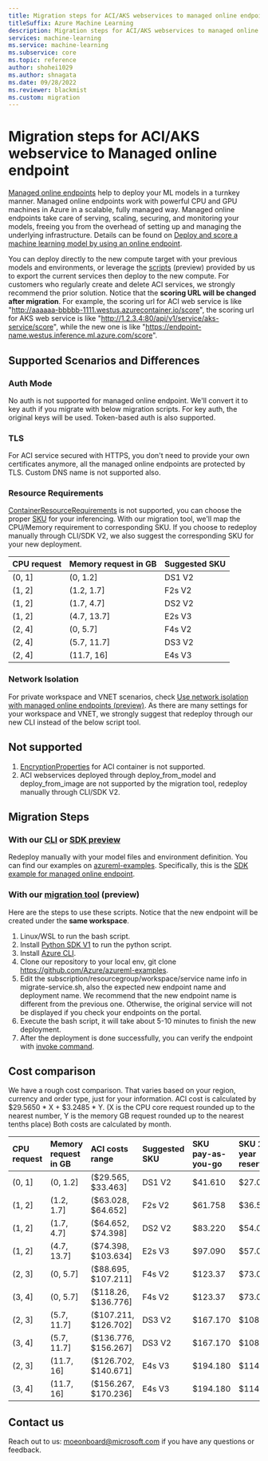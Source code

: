 ```yaml
---
title: Migration steps for ACI/AKS webservices to managed online endpoints
titleSuffix: Azure Machine Learning
description: Migration steps for ACI/AKS webservices to managed online endpoints in Azure Machine Learning
services: machine-learning
ms.service: machine-learning
ms.subservice: core
ms.topic: reference
author: shohei1029
ms.author: shnagata
ms.date: 09/28/2022
ms.reviewer: blackmist
ms.custom: migration
---
```


# Migration steps for ACI/AKS webservice to Managed online endpoint

[Managed online endpoints](concept-endpoints.md#what-are-online-endpoints) help to deploy your ML models in a turnkey manner. Managed online endpoints work with powerful CPU and GPU machines in Azure in a scalable, fully managed way. Managed online endpoints take care of serving, scaling, securing, and monitoring your models, freeing you from the overhead of setting up and managing the underlying infrastructure. Details can be found on [Deploy and score a machine learning model by using an online endpoint](how-to-deploy-managed-online-endpoints.md).

You can deploy directly to the new compute target with your previous models and environments, or leverage the [scripts](https://aka.ms/moeonboard) (preview) provided by us to export the current services then deploy to the new compute. For customers who regularly create and delete ACI services, we strongly recommend the prior solution. Notice that the **scoring URL will be changed after migration**. For example, the scoring url for ACI web service is like "http://aaaaaa-bbbbb-1111.westus.azurecontainer.io/score", the scoring url for AKS web service is like "http://1.2.3.4:80/api/v1/service/aks-service/score", while the new one is like "https://endpoint-name.westus.inference.ml.azure.com/score".

## Supported Scenarios and Differences

### Auth Mode
No auth is not supported for managed online endpoint. We'll convert it to key auth if you migrate with below migration scripts.
For key auth, the original keys will be used. Token-based auth is also supported.

### TLS
For ACI service secured with HTTPS, you don't need to provide your own certificates anymore, all the managed online endpoints are protected by TLS. Custom DNS name is not supported also.

### Resource Requirements
[ContainerResourceRequirements](/python/api/azureml-core/azureml.core.webservice.aci.containerresourcerequirements) is not supported, you can choose the proper [SKU](reference-managed-online-endpoints-vm-sku-list.md) for your inferencing.
With our migration tool, we'll map the CPU/Memory requirement to corresponding SKU. If you choose to redeploy manually through CLI/SDK V2, we also suggest the corresponding SKU for your new deployment.

| CPU request | Memory request in GB | Suggested SKU |
| :----| :---- | :---- |
| (0, 1] | (0, 1.2] | DS1 V2 |
| (1, 2] | (1.2, 1.7] | F2s V2 |
| (1, 2] | (1.7, 4.7] | DS2 V2 |
| (1, 2] | (4.7, 13.7] | E2s V3 |
| (2, 4] | (0, 5.7] | F4s V2 |
| (2, 4] | (5.7, 11.7] | DS3 V2 |
| (2, 4] | (11.7, 16] | E4s V3 |

### Network Isolation
For private workspace and VNET scenarios, check [Use network isolation with managed online endpoints (preview)](how-to-secure-online-endpoint.md?tabs=model). As there are many settings for your workspace and VNET, we strongly suggest that redeploy through our new CLI instead of the below script tool.

## Not supported
1. [EncryptionProperties](/python/api/azureml-core/azureml.core.webservice.aci.encryptionproperties) for ACI container is not supported.
2. ACI webservices deployed through deploy_from_model and deploy_from_image are not supported by the migration tool, redeploy manually through CLI/SDK V2.

## Migration Steps

### With our [CLI](how-to-deploy-managed-online-endpoints.md) or [SDK preview](how-to-deploy-managed-online-endpoint-sdk-v2.md)
Redeploy manually with your model files and environment definition.
You can find our examples on [azureml-examples](https://github.com/Azure/azureml-examples). Specifically, this is the [SDK example for managed online endpoint](https://github.com/Azure/azureml-examples/tree/main/sdk/endpoints/online/managed).

### With our [migration tool](https://aka.ms/moeonboard) (preview)
Here are the steps to use these scripts. Notice that the new endpoint will be created under the **same workspace**.

1. Linux/WSL to run the bash script.
2. Install [Python SDK V1](/python/api/overview/azure/ml/install) to run the python script.
3. Install [Azure CLI](/cli/azure/install-azure-cli).
4. Clone our repository to your local env, git clone https://github.com/Azure/azureml-examples.
5. Edit the subscription/resourcegroup/workspace/service name info in migrate-service.sh, also the expected new endpoint name and deployment name. We recommend that the new endpoint name is different from the previous one. Otherwise, the original service will not be displayed if you check your endpoints on the portal.
6. Execute the bash script, it will take about 5-10 minutes to finish the new deployment.
7. After the deployment is done successfully, you can verify the endpoint with [invoke command](/cli/azure/ml/online-endpoint#az-ml-online-endpoint-invoke).

## Cost comparison
We have a rough cost comparison. That varies based on your region, currency and order type, just for your information.
ACI cost is calculated by $29.5650 * X + $3.2485 * Y. (X is the CPU core request rounded up to the nearest number, Y is the memory GB request rounded up to the nearest tenths place)
Both costs are calculated by month.

| CPU request | Memory request in GB | ACI costs range | Suggested SKU | SKU pay-as-you-go| SKU 1 year reserved| SKU 3 year reserved
| :----| :---- | :---- | :---- | :---- | :---- | :---- |
| (0, 1] | (0, 1.2] | ($29.565, $33.463] | DS1 V2 | $41.610 | $27.003 | $17.696 |
| (1, 2] | (1.2, 1.7] | ($63.028, $64.652] | F2s V2 | $61.758 | $36.500 | $22.638 |
| (1, 2] | (1.7, 4.7] | ($64.652, $74.398] | DS2 V2 | $83.220 | $54.086 | $35.391 |
| (1, 2] | (4.7, 13.7] | ($74.398, $103.634] | E2s V3 | $97.090 | $57.086 | $36.500 |
| (2, 3] | (0, 5.7] | ($88.695, $107.211] | F4s V2 | $123.37 | $73.000 | $45.275 |
| (3, 4] | (0, 5.7] | ($118.26, $136.776] | F4s V2 | $123.37 | $73.000 | $45.275 |
| (2, 3] | (5.7, 11.7] | ($107.211, $126.702] | DS3 V2 | $167.170 | $108.165 | $70.781 |
| (3, 4] | (5.7, 11.7] | ($136.776, $156.267] | DS3 V2 | $167.170 | $108.165 | $70.781 |
| (2, 3] | (11.7, 16] | ($126.702, $140.671] | E4s V3 | $194.180 | $114.165 | $73.000 |
| (3, 4] | (11.7, 16] | ($156.267, $170.236] | E4s V3 | $194.180 | $114.165 | $73.000 |

## Contact us
Reach out to us: moeonboard@microsoft.com if you have any questions or feedback.
